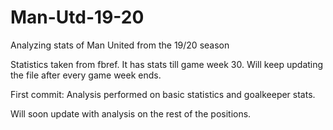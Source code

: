 # Man-Utd-19-20
Analyzing stats of Man United from the 19/20 season

Statistics taken from fbref. It has stats till game week 30. Will keep updating the file after every game week ends.

First commit: Analysis performed on basic statistics and goalkeeper stats.

Will soon update with analysis on the rest of the positions.
